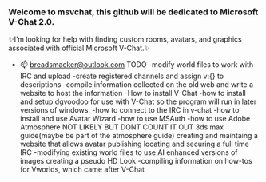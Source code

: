 ### Welcome to msvchat, this github will be dedicated to Microsoft V-Chat 2.0.
✨I’m looking for help with finding custom rooms, avatars, and graphics associated with official Microsoft V-Chat.✨
- 📫 <a>breadsmacker@outlook.com</a>
TODO
-modify world files to work with IRC and upload
-create registered channels and assign v:{} to descriptions
-compile information collected on the old web and write a website to host the information
 -How to install V-Chat
 -how to install and setup dgvoodoo for use with V-Chat so the program will run in later versions of windows.
 -how to connect to the IRC in v-chat
 -how to install and use Avatar Wizard
 -how to use MSAuth
 -how to use Adobe Atmosphere
NOT LIKELY BUT DONT COUNT IT OUT
3ds max guide(maybe be part of the atmosphere guide)
creating and maintaing a website that allows avatar publishing
locating and securing a full time IRC
-modifying existing world files to use AI enhanced versions of images creating a pseudo HD Look
-compiling information on how-tos for Vworlds, which came after V-Chat
